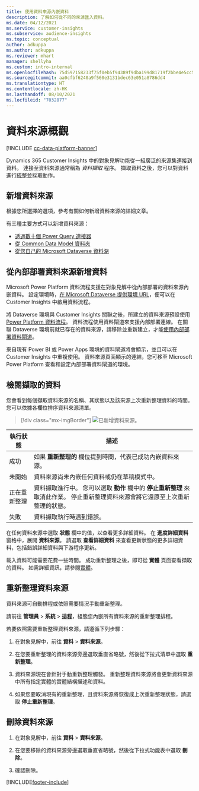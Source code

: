 ```yaml
---
title: 使用資料來源內嵌資料
description: 了解如何從不同的來源匯入資料。
ms.date: 04/12/2021
ms.service: customer-insights
ms.subservice: audience-insights
ms.topic: conceptual
author: adkuppa
ms.author: adkuppa
ms.reviewer: mhart
manager: shellyha
ms.custom: intro-internal
ms.openlocfilehash: 75d597158233f75f0eb5f94389f9dba199d81719f2bbe4e5cc58d2a3afc7dcf8
ms.sourcegitcommit: aa0cfbf6240a9f560e3131bdec63e051a8786dd4
ms.translationtype: HT
ms.contentlocale: zh-HK
ms.lasthandoff: 08/10/2021
ms.locfileid: "7032877"
---
```

# <a name="data-sources-overview"></a>資料來源概觀

[!INCLUDE [cc-data-platform-banner](../includes/cc-data-platform-banner.md)]

Dynamics 365 Customer Insights 中的對象見解功能從一組廣泛的來源集連接到資料。 連接至資料來源通常稱為 *資料擷取* 程序。 擷取資料之後，您可以對資料進行[統整](data-unification.md)並採取動作。

## <a name="add-a-data-source"></a>新增資料來源

根據您所選擇的選項，參考有關如何新增資料來源的詳細文章。

有三種主要方式可以新增資料來源：

- [透過數十個 Power Query 連接器](connect-power-query.md)
- [從 Common Data Model 資料夾](connect-common-data-model.md)
- [從您自己的 Microsoft Dataverse 資料湖](connect-dataverse-managed-lake.md)

## <a name="add-data-from-on-premises-data-sources"></a>從內部部署資料來源新增資料

Microsoft Power Platform 資料流程支援在對象見解中從內部部署的資料來源內嵌資料。 設定環境時，[在 Microsoft Dataverse 提供環境 URL](get-started-paid.md)，便可以在 Customer Insights 中啟用資料流程。

將 Dataverse 環境與 Customer Insights 關聯之後，所建立的資料來源預設使用 [Power Platform 資料流程](/power-query/dataflows/overview-dataflows-across-power-platform-dynamics-365)。 資料流程使用資料閘道來支援內部部署連線。 在關聯 Dataverse 環境前就已存在的資料來源，請移除並重新建立，才能[使用內部部署資料閘道](/data-integration/gateway/service-gateway-app)。

來自現有 Power BI 或 Power Apps 環境的資料閘道將會顯示，並且可以在 Customer Insights 中重複使用。 資料來源頁面顯示的連結，您可移至 Microsoft Power Platform 查看和設定內部部署資料閘道的環境。

## <a name="review-ingested-data"></a>檢閱擷取的資料

您會看到每個擷取資料來源的名稱、其狀態以及該來源上次重新整理資料的時間。 您可以依據各欄位排序資料來源清單。

> [!div class="mx-imgBorder"]
> ![已新增資料來源。](media/configure-data-datasource-added.png "新增的資料來源")

|執行狀態  |描述  |
|---------|---------|
|成功   |如果 **重新整理的** 欄位提到時間，代表已成功內嵌資料來源。
|未開始   |資料來源尚未內嵌任何資料或仍在草稿模式中。         |
|正在重新整理    |資料擷取進行中。 您可以選取 **動作** 欄中的 **停止重新整理** 來取消此作業。 停止重新整理資料來源會將它還原至上次重新整理的狀態。       |
|失敗     |資料擷取執行時遇到錯誤。         |

在任何資料來源中選取 **狀態** 欄中的值，以查看更多詳細資料。 在 **進度詳細資料** 窗格中，展開 **資料來源**。 請選取 **查看詳細資料** 來查看更新狀態的更多詳細資料，包括錯誤詳細資料與下游程序更新。

載入資料可能需要花費一些時間。 成功重新整理之後，即可從 **實體** 頁面查看擷取的資料。 如需詳細資訊，請參閱[實體](entities.md)。

## <a name="refresh-a-data-source"></a>重新整理資料來源

資料來源可自動排程或依照需要情況手動重新整理。 

請前往 **管理員** > **系統** > [**排程**](system.md#schedule-tab)，組態您內嵌所有資料來源的重新整理排程。

若要依照需要重新整理資料來源，請遵循下列步驟：

1. 在對象見解中，前往 **資料** > **資料來源**。

2. 在您要重新整理的資料來源旁邊選取垂直省略號，然後從下拉式清單中選取 **重新整理**。

3. 資料來源現在會針對手動重新整理觸發。 重新整理資料來源將會更新資料來源中所有指定實體的實體結構描述和資料。

4. 如果您要取消現有的重新整理，且資料來源將恢復成上次重新整理狀態，請選取 **停止重新整理**。

## <a name="delete-a-data-source"></a>刪除資料來源

1. 在對象見解中，前往 **資料** > **資料來源**。

2. 在您要移除的資料來源旁邊選取垂直省略號，然後從下拉式功能表中選取 **刪除**。

3. 確認刪除。


[!INCLUDE[footer-include](../includes/footer-banner.md)]
